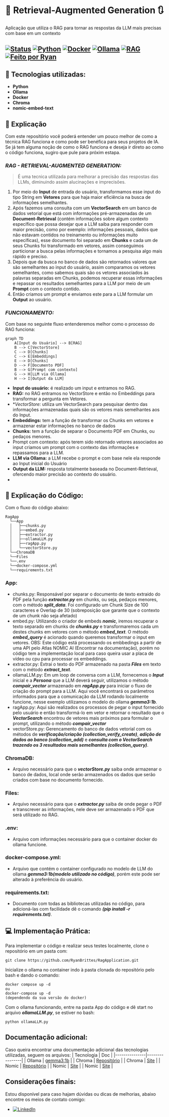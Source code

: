 # 🤖 Retrieval-Augmented Generation :arrows_clockwise:
Aplicação que utiliza o RAG para tornar as respostas da LLM mais precisas com base em um contexto

[![Status](https://img.shields.io/badge/status-Em%20Desenvolvimento-yellow)]()
[![Python](https://img.shields.io/badge/Python-3.11-blue?logo=python)]()
[![Docker](https://img.shields.io/badge/Docker-Container-blue?logo=docker)]()
[![Ollama](https://img.shields.io/badge/LLM-Ollama-lightgrey?logo=rocket)]()
[![RAG](https://img.shields.io/badge/IA-RAG-green?logo=github)]()
[![Feito por Ryan](https://img.shields.io/badge/feito%20por-Ryan%20Brittes-blue)]()
---

## :beginner: Tecnologias utilizadas:
- **Python**
- **Ollama**
- **Docker**
- **Chroma**
- **nomic-embed-text**

## :pencil: Explicação
Com este repositório você poderá entender um pouco melhor de como a técnica RAG funciona e como pode ser benéfica para seus projetos de IA. Se já tem alguma noção de como o RAG funciona e deseja ir direto ao como o código funciona, sugiro que pule para próxim estapa.

### ***RAG - RETRIEVAL-AUGMENTED GENERATION:***
> É uma tecnica utilizada para melhorar a precisão das respostas das LLMs, diminuindo assim alucinações e imprecisões.

1. Por meio do **Input** de entrada do usuário, transformamos esse input do tipo String em **Vetores** para que haja maior eficiência na busca de informações semelhantes.
2. Após fazemos uma consulta com um **VectorSearch** em um banco de dados vetorial que está com informações pré-armazenadas de um **Document-Retrieval** (contém informações sobre algum contexto específico que possa desejar que a LLM saiba para responder com maior precisão, como por exemplo: informações pessoais, dados que não estavam contidos no treinamento ou informações muito específicas), esse documento foi separado em **Chunks** e cada um de seus Chunks foi transformado em vetores, assim conseguimos particionar a busca pelas informações e tornamos a pesquisa algo mais rápido e preciso.
3. Depois que da busca no banco de dados são retornados valores que são semelhantes ao input do usuário, assim comparamos os vetores semelhantes, como sabemos quais são os vetores associados às palavras separadas em Chunks, podemos recuperar essas informações e repassar os resultados semelhantes para a LLM por meio de um **Prompt** com o contexto contido.
4. Então criamos um prompt e enviamos este para a LLM formular um **Output** ao usuário.
### ***FUNCIONAMENTO:***
Com base no seguinte fluxo entenderemos melhor como o processo do RAG funciona:
```mermaid
graph TD
    A[Input do Usuário] --> B[RAG]
    B --> C[VectorStore]
    C --> D[Chunks]
    C --> E[Embeddings]
    E --> D[Chunks]
    D --> F[Documento PDF]
    B --> G[Prompt com contexto]
    G --> H[LLM via Ollama]
    H --> I[Output da LLM]
```
- **Input do usuário:** é realizado um input e entramos no RAG.
- **RAG:** no RAG entramos no VectorStore e então no Embeddings para transformar a pergunta em Vetores.
- **VectorStore:* utiliza um VectorSearch para pesquisar dentro das informações armazenadas quais são os vetores mais semelhantes aos do Input.
- **Embeddings:** tem a função de transformar os Chunks em vetores e armazenar estar informações no banco de dados
- **Chunks:** tem a função de separar o Documento PDF em Chunks, ou pedaços menores.
- Prompt com contexto: após terem sido retornado vetores associados ao input criamos um prompt com o contexto das informações e repassamos para a LLM.
- **LLM via Ollama:** a LLM recebe o prompt e com base nele ela responde ao Input inicial do Usuário
- **Output da LLM:** resposta totalmente baseada no Document-Retrieval, ofercendo maior precisão ao contexto do usuário.
- 
## :rocket: Explicação do Código:
Com o fluxo do código abaixo:
```
RagApp
  └──App
  │   ├──chunks.py
  │   ├──embed.py
  │   ├──extractor.py
  │   ├──ollamaLLM.py
  │   ├──ragApp.py
  │   └──vectorStore.py
  └──ChromaDB
  └──Files
  └──.env
  └──docker-compose.yml
  └──requirements.txt
```
### App:
- chunks.py: Responsável por separar o documento de texto extraido do PDF pela função ***extractor.py*** em chunks, ou seja, pedaços menores, com o método ***split_data***. Foi configurado um Chunk Size de 100 caracteres e Overlap de 30 (sobreposição que garante que o contexto de um chunk não seja afetado)
- embed.py: Utilizando o criador de embeds ***nomic***, iremos recuperar o texto separado em chunks de ***chunks.py*** e transformaremos cada um destes chunks em vetores  com o método ***embed_text***. O método ***embed_query*** é acionado quando queremos transformar o input em vetores. OBS: Este código está processando os embbedings a partir de uma API pelo Atlas NOMIC AI (Encontrar na documentação), porém no código tem a implementação local para caso queira usar a placa de vídeo ou cpu para processar os embeddings.
- extractor.py: Extrai o texto do PDF armazenado na pasta ***Files*** em texto com o método ***extract_text***.
- ollamaLLM.py: Em um loop de conversa com a LLM, fornecemos o ***Input*** inicial e a ***Persona*** que a LLM deverá seguir, utilizamos o método ***compair_vector*** armazenado em ***ragApp.py*** para iniciar o fluxo de criação do prompt para a LLM. Aqui você encontrará os parâmetros informados para que a comunicação da LLM rodando localmente funcione, nesse exemplo utilizamos o modelo do ollama ***gemma3:1b***.
- ragApp.py: Aqui são realizados os processos de pegar o input fornecido pelo usuário e então transformá-lo em vetor e retornar o resultado que o ***VectorSearch*** encontrou de vetores mais próximos para formular o prompt, utilizando o método ***compair_vector***
- vectorStore.py: Gerencamento do banco de dados vetorial com os métodos de ***verificação/criação (collection_verify_create)***, ***adição de dados ao banco (collection_add)*** e ***consulta com o VectorSearch trazendo os 3 resultados mais semelhantes (collection_query)***.
### ChromaDB:
- Arquivo necessário para que o ***vectorStore.py*** saiba onde armazenar o banco de dados, local onde serão armazenados os dados que serão criados com base no documento fornecido.
### Files:
- Arquivo necessário para que o ***extractor.py*** saiba de onde pegar o PDF e transcrever as informações, nele deve ser armazenado o PDF que será utilizado no RAG.
### .env:
- Arquivo com informações necessário para que o container docker do ollama funcione.
### docker-compose.yml:
- Arquivo que contém o container configurado no modelo de LLM do ollama ***gemma3:1b(modelo utilizado no código)***, porém este pode ser alterado à preferência do usuário.
### requirements.txt:
- Documento com todas as bibliotecas utilizadas no código, para adicioná-las com facilidade dê o comando ***(pip install -r requirements.txt)***.

## :computer: Implementação Prática:
Para implementar o código e realizar seus testes localmente, clone o repositório em um pasta com:
```
git clone https://github.com/RyanBrittes/RagApplication.git
```
Inicialize o ollama no container indo à pasta clonada do repositório pelo bash e dando o comando:
```
docker compose up -d
ou
docker-compose up -d
(dependendo da sua versão do docker)
```
Com o ollama funcionando, entre na pasta App do código e dê start no arquivo ***ollamaLLM.py***, se estiver no bash:
```
python ollamaLLM.py
```
## Documentação adicional:
Caso queira encontrar uma documentação adicional das tecnologias utilizadas, seguem os arquivos:
| Tecnologia | Doc   |
|---------------|----------------|
| Ollama   | [gemma3:1b](https://ollama.com/library/gemma3)   |
| Chroma | [Repositório](https://github.com/chroma-core/chroma?tab=readme-ov-file)    |
| Chroma | [Site](https://docs.trychroma.com/docs/overview/introduction) |
| Nomic  |  [Repositório](https://github.com/nomic-ai)  |
| Nomic  |  [Site](https://docs.nomic.ai/reference/api/embed-text-v-1-embedding-text-post)  |
| Nomic  |  [Site](https://docs.nomic.ai/atlas/embeddings-and-retrieval/text-embedding)  |

## Considerações finais:
Estou disponível para caso hajam dúvidas ou dicas de melhorias, abaixo encontre os meios de contato comigo:
- [![LinkedIn](https://img.shields.io/badge/-LinkedIn-blue?style=flat&logo=linkedin&logoColor=white)](https://www.linkedin.com/in/ryanbrittes/)
